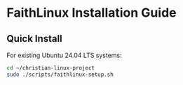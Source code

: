 # FaithLinux Installation Guide

## Quick Install

For existing Ubuntu 24.04 LTS systems:
```bash
cd ~/christian-linux-project
sudo ./scripts/faithlinux-setup.sh



